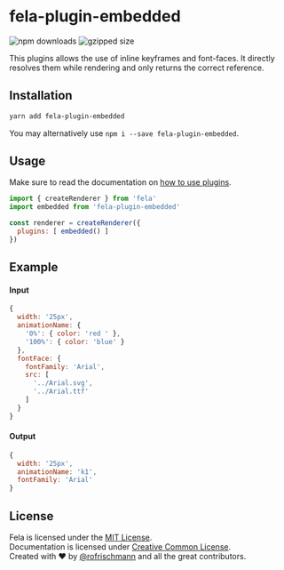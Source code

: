 # fela-plugin-embedded

<img alt="npm downloads" src="https://img.shields.io/npm/dm/fela-plugin-embedded.svg"> <img alt="gzipped size" src="https://img.shields.io/badge/gzipped-0.52kb-brightgreen.svg">

This plugins allows the use of inline keyframes and font-faces. It directly resolves them while rendering and only returns the correct reference.

## Installation
```sh
yarn add fela-plugin-embedded
```
You may alternatively use `npm i --save fela-plugin-embedded`.

## Usage
Make sure to read the documentation on [how to use plugins](http://fela.js.org/docs/advanced/Plugins.html).

```javascript
import { createRenderer } from 'fela'
import embedded from 'fela-plugin-embedded'

const renderer = createRenderer({
  plugins: [ embedded() ]
})
```

## Example
#### Input
```javascript
{
  width: '25px',
  animationName: {
    '0%': { color: 'red ' },
    '100%': { color: 'blue' }
  },
  fontFace: {
    fontFamily: 'Arial',
    src: [
      '../Arial.svg',
      '../Arial.ttf'
    ]
  }
}
```
#### Output
```javascript
{
  width: '25px',
  animationName: 'k1',
  fontFamily: 'Arial'
}
```

## License
Fela is licensed under the [MIT License](http://opensource.org/licenses/MIT).<br>
Documentation is licensed under [Creative Common License](http://creativecommons.org/licenses/by/4.0/).<br>
Created with ♥ by [@rofrischmann](http://rofrischmann.de) and all the great contributors.
